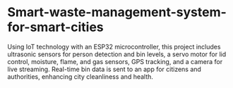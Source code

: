 # Smart-waste-management-system-for-smart-cities
Using IoT technology with an ESP32 microcontroller, this project includes ultrasonic sensors for person detection and bin levels, a servo motor for lid control, moisture, flame, and gas sensors, GPS tracking, and a camera for live streaming. Real-time bin data is sent to an app for citizens and authorities, enhancing city cleanliness and health.
